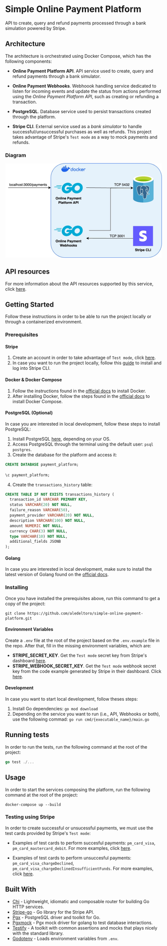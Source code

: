 # Simple Online Payment Platform

API to create, query and refund payments processed through a bank simulation powered by Stripe.

## Architecture

The architecture is orchestrated using Docker Compose, which has the following components:

- **Online Payment Platform API**. API service used to create, query and refund payments through a bank simulator.

- **Online Payment Webhooks**. Webhoook handling service dedicated to listen for incoming events and update the status from actions performed using the _Online Payment Platform API_, such as creating or refunding a transaction.

- **PostgreSQL**. Database service used to persist transactions created through the platform.

- **Stripe CLI**. External service used as a _bank simulator_ to handle successful/unsuccessful purchases as well as refunds. This project takes advantage of Stripe's `Test mode` as a way to mock payments and refunds.

### Diagram

![Architecture diagram for Simple Online Payment Platform](./simple-online-payment-service_diagram.jpg)

## API resources

For more information about the API resources supported by this service, click [here](./api_resources.md).

## Getting Started

Follow these instructions in order to be able to run the project locally or through a containerized environment.

### Prerequisites

#### Stripe

1. Create an account in order to take advantage of `Test mode`, click [here](https://dashboard.stripe.com/login).
2. In case you want to run the project locally, follow this [guide](https://stripe.com/docs/stripe-cli) to install and log into Stripe CLI.

#### Docker & Docker Compose

1. Follow the instructions found in the [official docs](https://docs.docker.com/get-docker/) to install Docker.
2. After installing Docker, follow the steps found in the [official docs](https://docs.docker.com/compose/install/) to install Docker Compose.

#### PostgreSQL (Optional)

In case you are interested in local development, follow these steps to install PostgreSQL:

1. Install PostgreSQL [here](https://www.postgresql.org/download/), depending on your OS.
2. Access PostgreSQL through the terminal using the default user: `psql postgres`.
3. Create the database for the platform and access it:

```sql
CREATE DATABASE payment_platform;

\c payment_platform;
```

4. Create the `transactions_history` table:

```sql
CREATE TABLE IF NOT EXISTS transactions_history (
  transaction_id VARCHAR PRIMARY KEY,
  status VARCHAR(20) NOT NULL,
  failure_reason VARCHAR(50),
  payment_provider VARCHAR(20) NOT NULL,
  description VARCHAR(100) NOT NULL,
  amount NUMERIC NOT NULL,
  currency CHAR(3) NOT NULL,
  type VARCHAR(10) NOT NULL,
  additional_fields JSONB
);
```

#### Golang

In case you are interested in local development, make sure to install the latest version of Golang found on the [official docs](https://go.dev/doc/install).

### Installing

Once you have installed the prerequisites above, run this command to get a copy of the project:

```git
git clone https://github.com/aledeltoro/simple-online-payment-platform.git
```

#### Environment Variables

Create a `.env` file at the root of the project based on the `.env.example` file in the repo. After that, fill in the missing environment variables, which are:

- **STRIPE_SECRET_KEY**. Get the `Test mode` secret key from Stripe's dashboard [here](https://dashboard.stripe.com/test/apikeys).
- **STRIPE_WEBHOOK_SECRET_KEY**. Get the `Test mode` webhook secret key from the code example generated by Stripe in their dashboard. Click [here](https://dashboard.stripe.com/test/webhooks/create?endpoint_location=local).

#### Development

In case you want to start local development, follow theses steps:

1. Install Go dependencies: `go mod download`
2. Depending on the service you want to run (i.e., API, Webhooks or both), use the following commad: `go run cmd/{executable_name}/main.go`

## Running tests

In order to run the tests, run the following command at the root of the project:

```go
go test ./...
```

## Usage

In order to start the services composing the platform, run the following command at the root of the project:

```docker
docker-compose up --build
```

### Testing using Stripe

In order to create successful or unsucessful payments, we must use the test cards provided by Stripe's `Test mode`:

- Examples of test cards to perform succesful payments: `pm_card_visa`, `pm_card_mastercard_debit`. For more examples, click [here](https://stripe.com/docs/testing?testing-method=payment-methods#cards).

- Examples of test cards to perform unsuccesful payments: `pm_card_visa_chargeDeclined`, `pm_card_visa_chargeDeclinedInsufficientFunds`. For more examples, click [here](https://stripe.com/docs/testing?testing-method=payment-methods#declined-payments).

## Built With

- [Chi](https://github.com/go-chi/chi) - Lightweight, idiomatic and composable router for building Go HTTP services.
- [Stripe-go](https://github.com/stripe/stripe-go) - Go library for the Stripe API.
- [Pgx](https://github.com/jackc/pgx) - PostgreSQL driver and toolkit for Go.
- [Pgxmock](https://github.com/pashagolub/pgxmock) - Pgx mock driver for golang to test database interactions.
- [Testify](https://github.com/stretchr/testify) - A toolkit with common assertions and mocks that plays nicely with the standard library.
- [Godotenv](https://github.com/joho/godotenv) - Loads environment variables from `.env`.
